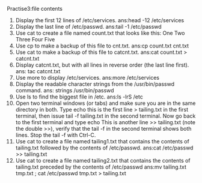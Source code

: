 Practise3:file contents
1. Display the first 12 lines of /etc/services.
ans:head -12 /etc/services
2. Display the last line of /etc/passwd.
ans:tail -1 /etc/passwd
3. Use cat to create a file named count.txt that looks like this:
One
Two
Three
Four
Five
4. Use cp to make a backup of this file to cnt.txt.
ans:cp count.txt cnt.txt
5. Use cat to make a backup of this file to catcnt.txt.
ans:cat count.txt > catcnt.txt
6. Display catcnt.txt, but with all lines in reverse order (the last line first).
ans: tac catcnt.txt
7. Use more to display /etc/services.
ans:more /etc/services
8. Display the readable character strings from the /usr/bin/passwd command.
ans: strings /usr/bin/passwd
9. Use ls to find the biggest file in /etc.
ans:ls -lrS /etc
10. Open two terminal windows (or tabs) and make sure you are in the same directory in both. Type echo this is the first line > tailing.txt in the first terminal, then issue tail -f tailing.txt in the second terminal. Now go back to the first terminal and type echo This is another line >> tailing.txt (note the double >>), verify that the tail -f in the second terminal shows both lines. Stop the tail -f with Ctrl-C.
11. Use cat to create a file named tailing1.txt that contains the contents of tailing.txt followed by the contents of /etc/passwd.
ans:cat /etc/passwd >> tailing.txt
12. Use cat to create a file named tailing2.txt that contains the contents of tailing.txt preceded by the contents of /etc/passwd
ans:mv tailing.txt tmp.txt ; 
cat /etc/passwd tmp.txt > tailing.txt